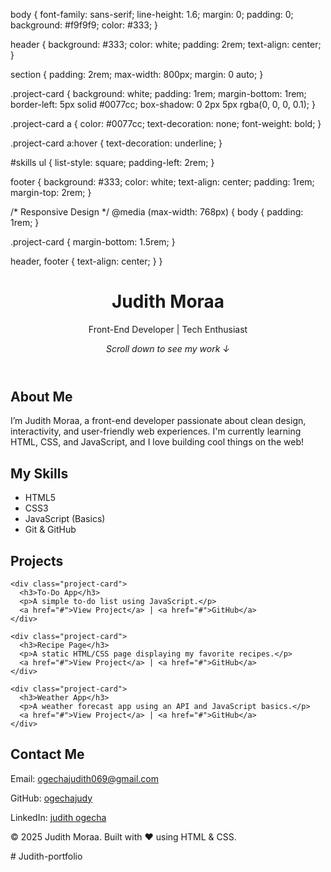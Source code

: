 body {
  font-family: sans-serif;
  line-height: 1.6;
  margin: 0;
  padding: 0;
  background: #f9f9f9;
  color: #333;
}

header {
  background: #333;
  color: white;
  padding: 2rem;
  text-align: center;
}

section {
  padding: 2rem;
  max-width: 800px;
  margin: 0 auto;
}

.project-card {
  background: white;
  padding: 1rem;
  margin-bottom: 1rem;
  border-left: 5px solid #0077cc;
  box-shadow: 0 2px 5px rgba(0, 0, 0, 0.1);
}

.project-card a {
  color: #0077cc;
  text-decoration: none;
  font-weight: bold;
}

.project-card a:hover {
  text-decoration: underline;
}

#skills ul {
  list-style: square;
  padding-left: 2rem;
}

footer {
  background: #333;
  color: white;
  text-align: center;
  padding: 1rem;
  margin-top: 2rem;
}

/* Responsive Design */
@media (max-width: 768px) {
  body {
    padding: 1rem;
  }

  .project-card {
    margin-bottom: 1.5rem;
  }

  header, footer {
    text-align: center;
  }
}
<!DOCTYPE html>
<html lang="en">
<head>
  <meta charset="UTF-8" />
  <meta name="viewport" content="width=device-width, initial-scale=1.0"/>
  <title>Judith Moraa | Portfolio</title>
  <link rel="stylesheet" href="style.css" />
</head>
<body>
  <header>
    <h1>Judith Moraa</h1>
    <p>Front-End Developer | Tech Enthusiast</p>
    <p><em>Scroll down to see my work ↓</em></p>
  </header>

  <section id="about">
    <h2>About Me</h2>
    <p>I’m Judith Moraa, a front-end developer passionate about clean design, interactivity, and user-friendly web experiences. I'm currently learning HTML, CSS, and JavaScript, and I love building cool things on the web!</p>
  </section>

  <section id="skills">
    <h2>My Skills</h2>
    <ul>
      <li>HTML5</li>
      <li>CSS3</li>
      <li>JavaScript (Basics)</li>
      <li>Git & GitHub</li>
    </ul>
  </section>

  <section id="projects">
    <h2>Projects</h2>

    <div class="project-card">
      <h3>To-Do App</h3>
      <p>A simple to-do list using JavaScript.</p>
      <a href="#">View Project</a> | <a href="#">GitHub</a>
    </div>

    <div class="project-card">
      <h3>Recipe Page</h3>
      <p>A static HTML/CSS page displaying my favorite recipes.</p>
      <a href="#">View Project</a> | <a href="#">GitHub</a>
    </div>

    <div class="project-card">
      <h3>Weather App</h3>
      <p>A weather forecast app using an API and JavaScript basics.</p>
      <a href="#">View Project</a> | <a href="#">GitHub</a>
    </div>
  </section>

  <section id="contact">
    <h2>Contact Me</h2>
    <p>Email: <a href="mailto:ogechajudith069@gmail.com">ogechajudith069@gmail.com</a></p>
    <p>GitHub: <a href="https://github.com/ogechajudy" target="_blank">ogechajudy</a></p>
    <p>LinkedIn: <a href="https://judith ogecha/in/YOUR_LINK" target="_blank">judith ogecha</a></p>
  </section>

  <footer>
    <p>© 2025 Judith Moraa. Built with ❤️ using HTML & CSS.</p>
  </footer>
</body>
</html>
# Judith-portfolio

